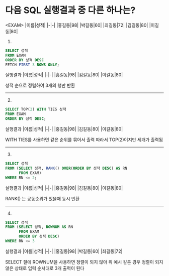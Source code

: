 # 다음 SQL 실행결과 중 다른 하나는?
\<EXAM\>
|이름|성적|
|-|-|
|홍길동|98|
|박길동|60|
|최길동|72|
|김길동|80|
|이길동|80|

1. 
```sql
SELECT 성적
FROM EXAM
ORDER BY 성적 DESC
FETCH FIRST 3 ROWS ONLY;
```
실행결과
|이름|성적|
|-|-|
|홍길동|98|
|김길동|80|
|이길동|80|

성적 순으로 정렬하여 3개의 행만 반환

---

2. 
```sql
SELECT TOP(2) WITH TIES 성적
FROM EXAM
ORDER BY 성적 DESC;
```

실행결과
|이름|성적|
|-|-|
|홍길동|98|
|김길동|80|
|이길동|80|

WITH TIES를 사용하면 같은 순위를 묶어서 출력
따라서 TOP(2)이지만 세개가 출력됨

---

3. 
```sql
SELECT 성적
FROM (SELECT 성적, RANK() OVER(ORDER BY 성적 DESC) AS RN
      FROM EXAM)
WHERE RN <= 2;
```
실행결과
|이름|성적|
|-|-|
|홍길동|98|
|김길동|80|
|이길동|80|

RANK() 는 공동순위가 있을때 동시 반환

---

4. 
```sql
SELECT 성적
FROM (SELECT 성적, ROWNUM AS RN
      FROM EXAM
      ORDER BY 성적 DESC)
WHERE RN <= 3
```
실행결과
|이름|성적|
|-|-|
|홍길동|98|
|박길동|60|
|최길동|72|

SELECT 절에 ROWNUM을 사용하면 정렬이 되지 않아 위 예시 같튼 경우 정렬이 되지 않은 상태로 입력 순서대로 3개 출력이 된다